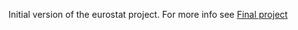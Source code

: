 Initial version of the eurostat project.  For more info see [Final project](https://github.com/mic0331/eurostat_v2)